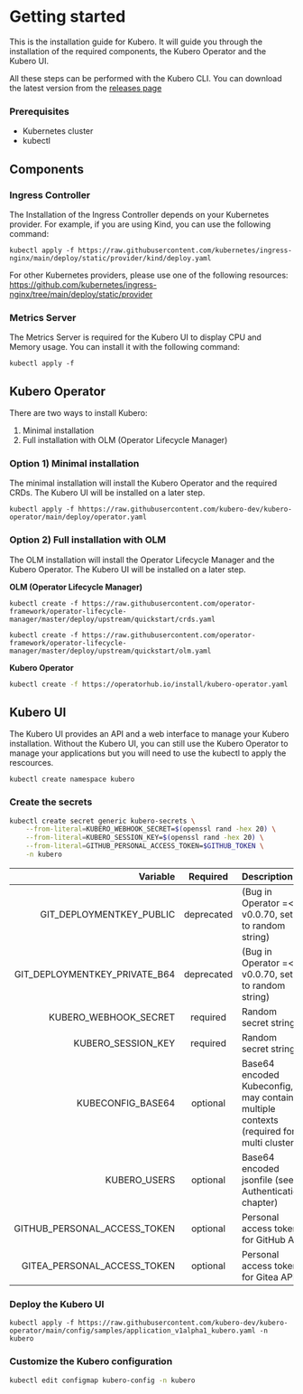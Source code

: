 # Getting started
This is the installation guide for Kubero. It will guide you through the installation of the required components, the Kubero Operator and the Kubero UI.

All these steps can be performed with the Kubero CLI. You can download the latest version from the [releases page](https://github.com/kubero-dev/kubero-cli/releases/latest)

### Prerequisites
- Kubernetes cluster
- kubectl

## Components

### Ingress Controller
The Installation of the Ingress Controller depends on your Kubernetes provider. For example, if you are using Kind, you can use the following command:
```
kubectl apply -f https://raw.githubusercontent.com/kubernetes/ingress-nginx/main/deploy/static/provider/kind/deploy.yaml
```
For other Kubernetes providers, please use one of the following resources:
https://github.com/kubernetes/ingress-nginx/tree/main/deploy/static/provider

### Metrics Server
The Metrics Server is required for the Kubero UI to display CPU and Memory usage. You can install it with the following command:
```
kubectl apply -f
```

## Kubero Operator

There are two ways to install Kubero:
1) Minimal installation
2) Full installation with OLM (Operator Lifecycle Manager)

### Option 1) Minimal installation

The minimal installation will install the Kubero Operator and the required CRDs. The Kubero UI will be installed on a later step.
```
kubectl apply -f hhttps://raw.githubusercontent.com/kubero-dev/kubero-operator/main/deploy/operator.yaml
```

### Option 2) Full installation with OLM
The OLM installation will install the Operator Lifecycle Manager and the Kubero Operator. The Kubero UI will be installed on a later step.

**OLM (Operator Lifecycle Manager)**
```
kubectl create -f https://raw.githubusercontent.com/operator-framework/operator-lifecycle-manager/master/deploy/upstream/quickstart/crds.yaml

kubectl create -f https://raw.githubusercontent.com/operator-framework/operator-lifecycle-manager/master/deploy/upstream/quickstart/olm.yaml
```

**Kubero Operator**
```bash
kubectl create -f https://operatorhub.io/install/kubero-operator.yaml
```

## Kubero UI
The Kubero UI provides an API and a web interface to manage your Kubero installation. Without the Kubero UI, you can still use the Kubero Operator to manage your applications but you will need to use the kubectl to apply the rescources.
```
kubectl create namespace kubero
```

### Create the secrets
```bash
kubectl create secret generic kubero-secrets \
    --from-literal=KUBERO_WEBHOOK_SECRET=$(openssl rand -hex 20) \
    --from-literal=KUBERO_SESSION_KEY=$(openssl rand -hex 20) \
    --from-literal=GITHUB_PERSONAL_ACCESS_TOKEN=$GITHUB_TOKEN \
    -n kubero
```
| Variable | Required | Description |
|-------:|:-------:|:-----------|
| GIT_DEPLOYMENTKEY_PUBLIC | deprecated | (Bug in Operator =< v0.0.70, set to random string) |
| GIT_DEPLOYMENTKEY_PRIVATE_B64 | deprecated | (Bug in Operator =< v0.0.70, set to random string)  |
| KUBERO_WEBHOOK_SECRET | required | Random secret string |
| KUBERO_SESSION_KEY | required | Random secret string |
| KUBECONFIG_BASE64 | optional | Base64 encoded Kubeconfig, may contain multiple contexts (required for multi cluster)|
| KUBERO_USERS | optional | Base64 encoded jsonfile (see Authentication chapter) |
| GITHUB_PERSONAL_ACCESS_TOKEN | optional | Personal access token for GitHub API |
| GITEA_PERSONAL_ACCESS_TOKEN | optional | Personal access token for Gitea API |

### Deploy the Kubero UI
```
kubectl apply -f https://raw.githubusercontent.com/kubero-dev/kubero-operator/main/config/samples/application_v1alpha1_kubero.yaml -n kubero
```

### Customize the Kubero configuration
```bash
kubectl edit configmap kubero-config -n kubero
```
